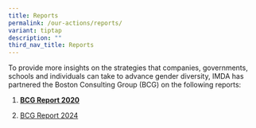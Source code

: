 ```yaml
---
title: Reports
permalink: /our-actions/reports/
variant: tiptap
description: ""
third_nav_title: Reports
---
```

<p>To provide more insights on the strategies that companies, governments,
schools and individuals can take to advance gender diversity, IMDA has
partnered the Boston Consulting Group (BCG) on the following reports:</p>
<ol data-tight="true" class="tight">
<li>
<p><strong><a href="/our-actions/reports/bcg-report-2020/" rel="noopener noreferrer nofollow" target="_blank">BCG Report 2020</a></strong>
</p>
</li>
<li>
<p><a href="/our-actions/reports/bcg-report-2024/" rel="noopener nofollow" target="_blank">BCG Report 2024</a>
</p>
<p></p>
</li>
</ol>
<p></p>